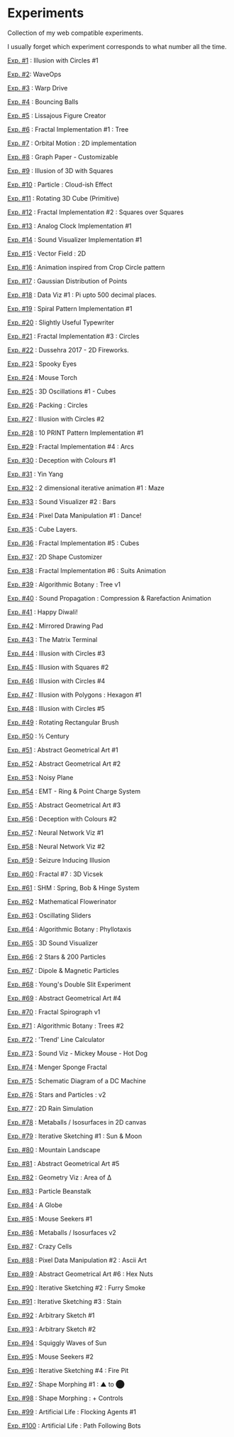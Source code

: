 # Experiments
Collection of my web compatible experiments.

I usually forget which experiment corresponds to what number all the time.

[Exp. #1](http://a-y-u-s-h.github.io/experiments/1/) :  Illusion with Circles #1 

[Exp. #2](http://a-y-u-s-h.github.io/experiments/2/): WaveOps

[Exp. #3](http://a-y-u-s-h.github.io/experiments/3/) : Warp Drive

[Exp. #4](http://a-y-u-s-h.github.io/experiments/4/) : Bouncing Balls

[Exp. #5](http://a-y-u-s-h.github.io/experiments/5/) : Lissajous Figure Creator

[Exp. #6](http://a-y-u-s-h.github.io/experiments/6/) : Fractal Implementation #1 : Tree

[Exp. #7](http://a-y-u-s-h.github.io/experiments/7/) : Orbital Motion : 2D implementation

[Exp. #8](http://a-y-u-s-h.github.io/experiments/8/) : Graph Paper - Customizable

[Exp. #9](http://a-y-u-s-h.github.io/experiments/9/) : Illusion of 3D with Squares

[Exp. #10](http://a-y-u-s-h.github.io/experiments/10/) : Particle : Cloud-ish Effect

[Exp. #11](http://a-y-u-s-h.github.io/experiments/11/) : Rotating 3D Cube (Primitive)

[Exp. #12](http://a-y-u-s-h.github.io/experiments/12/) : Fractal Implementation #2 : Squares over Squares

[Exp. #13](http://a-y-u-s-h.github.io/experiments/13/) : Analog Clock Implementation #1

[Exp. #14](http://a-y-u-s-h.github.io/experiments/14/) : Sound Visualizer Implementation #1

[Exp. #15](http://a-y-u-s-h.github.io/experiments/15/) : Vector Field : 2D

[Exp. #16](http://a-y-u-s-h.github.io/experiments/16/) : Animation inspired from Crop Circle pattern

[Exp. #17](http://a-y-u-s-h.github.io/experiments/17/) : Gaussian Distribution of Points

[Exp. #18](http://a-y-u-s-h.github.io/experiments/18/) : Data Viz #1 : Pi upto 500 decimal places.

[Exp. #19](http://a-y-u-s-h.github.io/experiments/19/) : Spiral Pattern Implementation #1

[Exp. #20](http://a-y-u-s-h.github.io/experiments/20/) : Slightly Useful Typewriter

[Exp. #21](http://a-y-u-s-h.github.io/experiments/21/) : Fractal Implementation #3 : Circles

[Exp. #22](http://a-y-u-s-h.github.io/experiments/22/) : Dussehra 2017 - 2D Fireworks.

[Exp. #23](http://a-y-u-s-h.github.io/experiments/23/) : Spooky Eyes

[Exp. #24](http://a-y-u-s-h.github.io/experiments/24/) : Mouse Torch

[Exp. #25](http://a-y-u-s-h.github.io/experiments/25/) : 3D Oscillations #1 - Cubes

[Exp. #26](http://a-y-u-s-h.github.io/experiments/26/) : Packing : Circles

[Exp. #27](http://a-y-u-s-h.github.io/experiments/27/) : Illusion with Circles #2 

[Exp. #28](http://a-y-u-s-h.github.io/experiments/28/) : 10 PRINT Pattern Implementation #1

[Exp. #29](http://a-y-u-s-h.github.io/experiments/29/) : Fractal Implementation #4 : Arcs

[Exp. #30](http://a-y-u-s-h.github.io/experiments/30/) : Deception with Colours #1

[Exp. #31](http://a-y-u-s-h.github.io/experiments/31/) : Yin Yang

[Exp. #32](http://a-y-u-s-h.github.io/experiments/32/) : 2 dimensional iterative animation #1 : Maze

[Exp. #33](http://a-y-u-s-h.github.io/experiments/33/) :  Sound Visualizer #2 : Bars

[Exp. #34](http://a-y-u-s-h.github.io/experiments/34/) : Pixel Data Manipulation #1 : Dance!

[Exp. #35](http://a-y-u-s-h.github.io/experiments/35/) : Cube Layers.

[Exp. #36](http://a-y-u-s-h.github.io/experiments/36/) : Fractal Implementation #5 : Cubes

[Exp. #37](http://a-y-u-s-h.github.io/experiments/37/) : 2D Shape Customizer

[Exp. #38](http://a-y-u-s-h.github.io/experiments/38/) : Fractal Implementation #6 : Suits Animation

[Exp. #39](http://a-y-u-s-h.github.io/experiments/39/) : Algorithmic Botany : Tree v1

[Exp. #40](http://a-y-u-s-h.github.io/experiments/40/) : Sound Propagation : Compression & Rarefaction Animation

[Exp. #41](http://a-y-u-s-h.github.io/experiments/41/) : Happy Diwali!

[Exp. #42](http://a-y-u-s-h.github.io/experiments/42/) : Mirrored Drawing Pad

[Exp. #43](http://a-y-u-s-h.github.io/experiments/43/) : The Matrix Terminal

[Exp. #44](http://a-y-u-s-h.github.io/experiments/44/) : Illusion with Circles #3

[Exp. #45](http://a-y-u-s-h.github.io/experiments/45/) : Illusion with Squares #2

[Exp. #46](http://a-y-u-s-h.github.io/experiments/46/) : Illusion with Circles #4

[Exp. #47](http://a-y-u-s-h.github.io/experiments/47/) : Illusion with Polygons : Hexagon #1

[Exp. #48](http://a-y-u-s-h.github.io/experiments/48/) : Illusion with Circles #5

[Exp. #49](http://a-y-u-s-h.github.io/experiments/49/) : Rotating Rectangular Brush

[Exp. #50](http://a-y-u-s-h.github.io/experiments/50/) : ½ Century

[Exp. #51](http://a-y-u-s-h.github.io/experiments/51/) : Abstract Geometrical Art #1

[Exp. #52](http://a-y-u-s-h.github.io/experiments/52/) : Abstract Geometrical Art #2

[Exp. #53](http://a-y-u-s-h.github.io/experiments/53/) : Noisy Plane

[Exp. #54](http://a-y-u-s-h.github.io/experiments/54/) : EMT - Ring & Point Charge System

[Exp. #55](http://a-y-u-s-h.github.io/experiments/55/) : Abstract Geometrical Art #3

[Exp. #56](http://a-y-u-s-h.github.io/experiments/56/) : Deception with Colours #2

[Exp. #57](http://a-y-u-s-h.github.io/experiments/57/) : Neural Network Viz #1

[Exp. #58](http://a-y-u-s-h.github.io/experiments/58/) : Neural Network Viz #2

[Exp. #59](http://a-y-u-s-h.github.io/experiments/59/) : Seizure Inducing Illusion

[Exp. #60](http://a-y-u-s-h.github.io/experiments/60/) : Fractal #7 : 3D Vicsek

[Exp. #61](http://a-y-u-s-h.github.io/experiments/61/) : SHM : Spring, Bob & Hinge System

[Exp. #62](http://a-y-u-s-h.github.io/experiments/62/) : Mathematical Flowerinator

[Exp. #63](http://a-y-u-s-h.github.io/experiments/63/) : Oscillating Sliders

[Exp. #64](http://a-y-u-s-h.github.io/experiments/64/) : Algorithmic Botany : Phyllotaxis

[Exp. #65](http://a-y-u-s-h.github.io/experiments/65/) : 3D Sound Visualizer

[Exp. #66](http://a-y-u-s-h.github.io/experiments/66/) : 2 Stars & 200 Particles

[Exp. #67](http://a-y-u-s-h.github.io/experiments/67/) : Dipole & Magnetic Particles

[Exp. #68](http://a-y-u-s-h.github.io/experiments/68/) : Young's Double Slit Experiment

[Exp. #69](http://a-y-u-s-h.github.io/experiments/69/) : Abstract Geometrical Art #4

[Exp. #70](http://a-y-u-s-h.github.io/experiments/70/) : Fractal Spirograph v1

[Exp. #71](http://a-y-u-s-h.github.io/experiments/71/) : Algorithmic Botany : Trees #2

[Exp. #72](http://a-y-u-s-h.github.io/experiments/72/) : 'Trend' Line Calculator

[Exp. #73](http://a-y-u-s-h.github.io/experiments/73/) : Sound Viz - Mickey Mouse - Hot Dog

[Exp. #74](http://a-y-u-s-h.github.io/experiments/74/) : Menger Sponge Fractal

[Exp. #75](http://a-y-u-s-h.github.io/experiments/75/) : Schematic Diagram of a DC Machine

[Exp. #76](http://a-y-u-s-h.github.io/experiments/76/) : Stars and Particles : v2

[Exp. #77](http://a-y-u-s-h.github.io/experiments/77/) : 2D Rain Simulation

[Exp. #78](http://a-y-u-s-h.github.io/experiments/78/) : Metaballs / Isosurfaces in 2D canvas

[Exp. #79](http://a-y-u-s-h.github.io/experiments/79/) : Iterative Sketching #1 : Sun & Moon

[Exp. #80](http://a-y-u-s-h.github.io/experiments/80/) : Mountain Landscape

[Exp. #81](http://a-y-u-s-h.github.io/experiments/81/) : Abstract Geometrical Art #5

[Exp. #82](http://a-y-u-s-h.github.io/experiments/82/) : Geometry Viz : Area of Δ

[Exp. #83](http://a-y-u-s-h.github.io/experiments/83/) : Particle Beanstalk

[Exp. #84](http://a-y-u-s-h.github.io/experiments/84/) : A Globe

[Exp. #85](http://a-y-u-s-h.github.io/experiments/85/) : Mouse Seekers #1

[Exp. #86](http://a-y-u-s-h.github.io/experiments/86/) : Metaballs / Isosurfaces v2

[Exp. #87](http://a-y-u-s-h.github.io/experiments/87/) : Crazy Cells

[Exp. #88](http://a-y-u-s-h.github.io/experiments/88/) : Pixel Data Manipulation #2 : Ascii Art

[Exp. #89](http://a-y-u-s-h.github.io/experiments/89/) : Abstract Geometrical Art #6 : Hex Nuts

[Exp. #90](http://a-y-u-s-h.github.io/experiments/90/) : Iterative Sketching #2 : Furry Smoke

[Exp. #91](http://a-y-u-s-h.github.io/experiments/91/) : Iterative Sketching #3 : Stain

[Exp. #92](http://a-y-u-s-h.github.io/experiments/92/) : Arbitrary Sketch #1

[Exp. #93](http://a-y-u-s-h.github.io/experiments/93/) : Arbitrary Sketch #2

[Exp. #94](http://a-y-u-s-h.github.io/experiments/94/) : Squiggly Waves of Sun

[Exp. #95](http://a-y-u-s-h.github.io/experiments/95/) : Mouse Seekers #2

[Exp. #96](http://a-y-u-s-h.github.io/experiments/96/) : Iterative Sketching #4 : Fire Pit

[Exp. #97](http://a-y-u-s-h.github.io/experiments/97/) : Shape Morphing #1 : ▲ to ⬤

[Exp. #98](http://a-y-u-s-h.github.io/experiments/98/) : Shape Morphing : + Controls

[Exp. #99](http://a-y-u-s-h.github.io/experiments/99/) : Artificial Life : Flocking Agents #1

[Exp. #100](http://a-y-u-s-h.github.io/experiments/100/) : Artificial Life : Path Following Bots 
